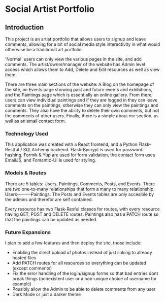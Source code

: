 # Social Artist Portfolio 

## Introduction
This project is an artist portfolio that allows users to signup and leave comments, allowing for a bit of social media style interactivity in what would otherwise be a traditional art portfolio.

'Normal' users can only view the various pages in the site, and add comments. The artist/owner/manager of the website has Admin level
access which allows them to Add, Delete and Edit resources as well as view them.

There are three main sections of the website:
A Blog on the homepage of the site, an Events page showing past and future events and exhibitions, and the Paintings page which is essentially an online gallery. 
From there, users can view individual paintings and if they are logged in they can leave comments on the paintings, otherwise they can only view the paintings and comments.
They also have the ability to delete their own comments, but not the comments of other users.
Finally, there is a simple about me section, as well as an email contact form. 

### Technology Used

This application was created with a React frontend, and a Python Flask-Restful / SQLAlchemy backend. Flask-Bycrypt is used for password hashing, Formik & Yup are used for form validation, the contact form uses EmailJS, and Fomantic-UI is used for styling.

### Models & Routes
There are 5 tables: Users, Paintings, Comments, Posts, and Events.
There are two one-to-many relationships that form a many to many relationship: Users---<Comments>----Paintings.
The Posts and Events tables are only accesible by the admins and therefor are self contained.

Every resource has two Flask-Resful classes for routes, with every resource having GET, POST and DELETE routes. Paintings also has a PATCH route so that the paintings can be updated as needed.


### Future Expansions
I plan to add a few features and then deploy the site, those include:
- Enabling the direct upload of photos instead of just linking to already hosted files
- Add PATCH routes for all resources so everything can be updated (except comments)
- Fix the error handling of the login/signup forms so that bad entries dont break things (nonexistent user or a non-unique choice of username for example)
- Possibly allow the Admin to be able to delete comments from any user
- Dark Mode or just a darker theme
